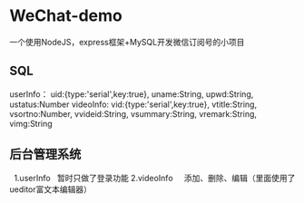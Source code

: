 # WeChat-demo
一个使用NodeJS，express框架+MySQL开发微信订阅号的小项目
## SQL
  userInfo：
   uid:{type:'serial',key:true},
		 uname:String,
			upwd:String,
			ustatus:Number
  videoInfo: 
   vid:{type:'serial',key:true},
		 vtitle:String,
   vsortno:Number,
   vvideid:String,
   vsummary:String,
   vremark:String,
   vimg:String
## 后台管理系统
   1.userInfo
    暂时只做了登录功能
   2.videoInfo
     添加、删除、编辑（里面使用了ueditor富文本编辑器）
 

